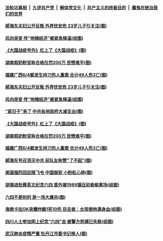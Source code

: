 

####  [法轮功真相](../../../../basic/blob/master/README.md?t=06061831) &nbsp;|&nbsp; [九评共产党](../../../../9ping.md/blob/master/README.md?t=06061831) &nbsp;|&nbsp; [解体党文化](../../../../jtdwh.md/blob/master/README.md?t=06061831)  &nbsp;|&nbsp; [共产主义的终极目的](../../../../gczydzjmd.md/blob/master/README.md?t=06061831) &nbsp;|&nbsp; [魔鬼在统治我们的世界](../../../../mgztzwmdsj.md/blob/master/README.md?t=06061831) 

#### [郝海东夫妇公开反叛 外界忧安危 23岁儿子引关注(图)](../pages/p1/935668.md?t=06061831) 

#### [风向突变 传“地摊经济”被紧急降温(组图)](../pages/p1/935645.md?t=06061831) 

#### [《大国战疫号外》杠上了《大国战疫》(图)](../pages/p1/935612.md?t=06061831) 


#### [湖南假奶粉官称合格仅罚200万 民愤难平(图)](../pages/p1/935600.md?t=06061831) 

#### [福建广西6/4都发生持刀伤人重案 合计49人伤3亡(图)](../pages/p1/935605.md?t=06061831) 

#### [郝海东夫妇公开反叛 外界忧安危 23岁儿子引关注(图)](../pages/p1/935668.md?t=06061831) 

#### [风向突变 传“地摊经济”被紧急降温(组图)](../pages/p1/935645.md?t=06061831) 

#### [“紧日子”来了 中共各地政府大减支出(图)](../pages/p1/935642.md?t=06061831) 

#### [《大国战疫号外》杠上了《大国战疫》(图)](../pages/p1/935612.md?t=06061831) 


#### [湖南假奶粉官称合格仅罚200万 民愤难平(图)](../pages/p1/935600.md?t=06061831) 


#### [福建广西6/4都发生持刀伤人重案 合计49人伤3亡(图)](../pages/p1/935605.md?t=06061831) 

#### [郝海东号召消灭中共 前队友称赞“了不起”(图)](../pages/p1/935573.md?t=06061831) 

#### [美国强烈回应限飞令 中国服软 小粉紅心碎(图)](../pages/p1/935539.md?t=06061831) 


#### [胡锡进批蔡英文纪念六四 意外揭1989镇压前偷偷离场(组图)](../pages/p1/935507.md?t=06061831) 



#### [六四不是别的 是一场大屠杀(图)](../pages/p1/935503.md?t=06061831) 

#### [海南卡拉OK突爆炸酿1死10伤 目击者：女孩倒地满身血(组图)](../pages/p1/935499.md?t=06061831) 


#### [四川人士参加网上纪念“六四”会 被警方抓捕已失联(组图)](../pages/p1/935491.md?t=06061831) 


#### [武汉肺炎疫情严重 牡丹江市委书记换人(图)](../pages/p1/935456.md?t=06061831) 

